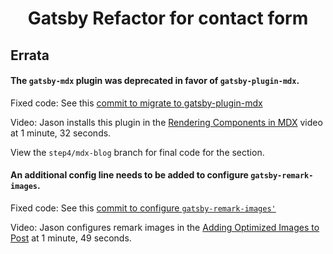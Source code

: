 <p align="center">
</p>
<h1 align="center">
  Gatsby Refactor for contact form
</h1>

## Errata

#### The `gatsby-mdx` plugin was deprecated in favor of `gatsby-plugin-mdx`.

Fixed code: See this [commit to migrate to gatsby-plugin-mdx](https://github.com/FrontendMasters/gatsby-intro/commit/fe9aae6255cc1749205f95e8ca6698476f992a61)

Video: Jason installs this plugin in the [Rendering Components in MDX](https://frontendmasters.com/courses/gatsby/rendering-components-in-mdx/) video at 1 minute, 32 seconds.

View the `step4/mdx-blog` branch for final code for the section.

#### An additional config line needs to be added to configure `gatsby-remark-images`.

Fixed code: See this [commit to configure `gatsby-remark-images'`](https://github.com/FrontendMasters/gatsby-intro/commit/932de28e17f89888d0826e0b6148a9d9452f95cb)

Video: Jason configures remark images in the [Adding Optimized Images to Post](https://frontendmasters.com/courses/gatsby/adding-optimized-images-to-posts/) at 1 minute, 49 seconds.

<!-- View the `step6/blog-images` branch for final code for the section. -->

<!-- https://frontendmasters.com/courses/gatsby/gatsby-graphql/ -->

<!-- https://app.netlify.com/sites/gatsby-refactor1/overview -->